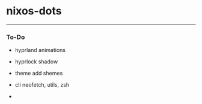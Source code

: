 # nixos-dots
---
### To-Do
 - hyprland animations
 - hyprlock shadow
 - theme add shemes

 - cli neofetch, utils, zsh
 - 
